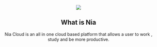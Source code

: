 <div align="center">
<img src="https://i.ibb.co/1mhS3d1/welcome-to-Home.png" align="center"/>

## What is Nia

Nia Cloud is an all in one cloud based platform that allows a user to work , study and be more productive.
</div>


